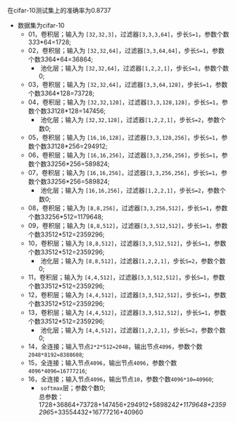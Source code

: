 在cifar-10测试集上的准确率为0.8737 
- 数据集为cifar-10<br>
    - 01，卷积层；输入为 `[32,32,3]`，过滤器`[3,3,3,64]`，步长`S=1`，参数个数3*3*3*64=1728;<br>
    - 02，卷积层；输入为 `[32,32,64]`，过滤器`[3,3,64,64]`，步长`S=1`，参数个数3*3*64*64=36864;<br>
        * &nbsp;池化层；输入为 `[32,32,64]`，过滤器`[1,2,2,1]`，步长`S=1`，参数个数0;<br>
    - 03，卷积层；输入为 `[32,32,64]`，过滤器`[3,3,64,128]`，步长`S=1`，参数个数3*3*64*128=73728;<br>
    - 04，卷积层；输入为 `[32,32,128]`，过滤器`[3,3,128,128]`，步长`S=1`，参数个数3*3*128*128=147456;<br>
        * &nbsp;池化层；输入为 `[32,32,128]`，过滤器`[1,2,2,1]`，步长`S=2`，参数个数0;<br>
    - 05，卷积层；输入为 `[16,16,128]`，过滤器`[3,3,128,256]`，步长`S=1`，参数个数3*3*128*256=294912;<br>
    - 06，卷积层；输入为 `[16,16,256]`，过滤器`[3,3,256,256]`，步长`S=1`，参数个数3*3*256*256=589824;<br>
    - 07，卷积层；输入为 `[16,16,256]`，过滤器`[3,3,256,256]`，步长`S=1`，参数个数3*3*256*256=589824;<br>
        * &nbsp;池化层；输入为 `[16,16,256]`，过滤器`[1,2,2,1]`，步长`S=2`，参数个数0;<br>
    - 08，卷积层；输入为 `[8,8,256]`，过滤器`[3,3,256,512]`，步长`S=1`，参数个数3*3*256*512=1179648;<br>  
    - 09，卷积层；输入为 `[8,8,512]`，过滤器`[3,3,512,512]`，步长`S=1`，参数个数3*3*512*512=2359296;<br>  
    - 10，卷积层；输入为 `[8,8,512]`，过滤器`[3,3,512,512]`，步长`S=1`，参数个数3*3*512*512=2359296;<br>
        * &nbsp;池化层；输入为 `[8,8,512]`，过滤器`[1,2,2,1]`，步长`S=2`，参数个数0;<br>
    - 11，卷积层；输入为 `[4,4,512]`，过滤器`[3,3,512,512]`，步长`S=1`，参数个数3*3*512*512=2359296;<br>
    - 12，卷积层；输入为 `[4,4,512]`，过滤器`[3,3,512,512]`，步长`S=1`，参数个数3*3*512*512=2359296;<br>
    - 13，卷积层；输入为 `[4,4,512]`，过滤器`[3,3,512,512]`，步长`S=1`，参数个数3*3*512*512=2359296;<br>
        * &nbsp;池化层；输入为 `[4,4,512]`，过滤器`[1,2,2,1]`，步长`S=2`，参数个数0;<br>
    - 14，全连接；输入节点`2*2*512=2048`，输出节点`4096`，参数个数`2048*8192=8388608`;<br>
    - 15，全连接；输入节点`4096`，输出节点`4096`，参数个数`4096*4096=16777216`;<br>
    - 16，全连接；输入节点`4096`，输出节点`10`，参数个数`4096*10=40960`;<br>
        * &nbsp;`softmax`层；参数个数0;<br>
总参数：1728+36864+73728+147456+294912+589824*2+1179648+2359296*5+33554432+16777216+40960